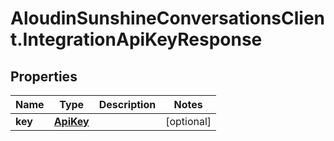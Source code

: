 # AloudinSunshineConversationsClient.IntegrationApiKeyResponse

## Properties

Name | Type | Description | Notes
------------ | ------------- | ------------- | -------------
**key** | [**ApiKey**](ApiKey.md) |  | [optional] 


